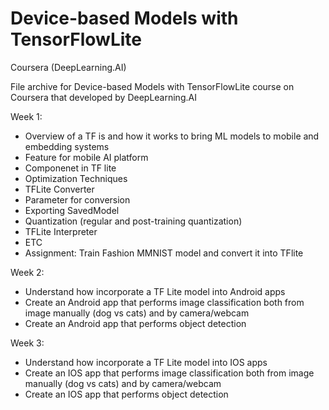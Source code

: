 # Device-based Models with TensorFlowLite

Coursera (DeepLearning.AI)

File archive for Device-based Models with TensorFlowLite course on Coursera that developed by DeepLearning.AI

Week 1:
- Overview of a TF is and how it works to bring ML models to mobile and embedding systems
- Feature for mobile AI platform
- Componenet in TF lite
- Optimization Techniques
- TFLite Converter
- Parameter for conversion
- Exporting SavedModel
- Quantization (regular and post-training quantization)
- TFLite Interpreter 
- ETC
- Assignment: Train Fashion MMNIST model and convert it into TFlite

Week 2:
- Understand how incorporate a TF Lite model into Android apps
- Create an Android app that performs image classification both from image manually (dog vs cats) and by camera/webcam
- Create an Android app that performs object detection

Week 3:
- Understand how incorporate a TF Lite model into IOS apps
- Create an IOS app that performs image classification both from image manually (dog vs cats) and by camera/webcam
- Create an IOS app that performs object detection
